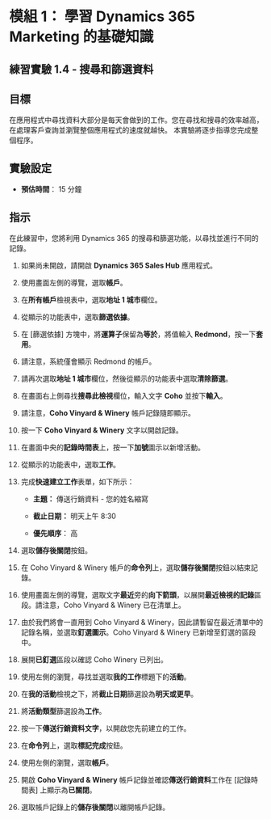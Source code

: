 ﻿---
lab:
    title: '實驗 1.4： 搜尋和篩選資料'
    module: '模組 1： 學習 Dynamics 365 Marketing 的基礎知識'
---

模組 1： 學習 Dynamics 365 Marketing 的基礎知識
========================

## 練習實驗 1.4 - 搜尋和篩選資料

## 目標

在應用程式中尋找資料大部分是每天會做到的工作。您在尋找和搜尋的效率越高，在處理客戶查詢並瀏覽整個應用程式的速度就越快。  本實驗將逐步指導您完成整個程序。

## 實驗設定

  - **預估時間**： 15 分鐘

## 指示

在此練習中，您將利用 Dynamics 365 的搜尋和篩選功能，以尋找並進行不同的記錄。 

1. 如果尚未開啟，請開啟 **Dynamics 365 Sales Hub** 應用程式。 

2. 使用畫面左側的導覽，選取**帳戶**。 

3. 在**所有帳戶**檢視表中，選取**地址 1 城市**欄位。 

4. 從顯示的功能表中，選取**篩選依據**。

5. 在 [篩選依據] 方塊中，將**運算子**保留為**等於**，將值輸入 **Redmond**，按一下**套用**。

6. 請注意，系統僅會顯示 Redmond 的帳戶。 

7. 請再次選取**地址 1 城市**欄位，然後從顯示的功能表中選取**清除篩選**。 

8. 在畫面右上側尋找**搜尋此檢視**欄位，輸入文字 **Coho** 並按下**輸入**。

9. 請注意，**Coho Vinyard & Winery** 帳戶記錄隨即顯示。 

10. 按一下 **Coho Vinyard & Winery** 文字以開啟記錄。 

11. 在畫面中央的**記錄時間表**上，按一下**加號**圖示以新增活動。 

12. 從顯示的功能表中，選取**工作**。

13. 完成**快速建立工作**表單，如下所示：

	- **主題：** 傳送行銷資料 - 您的姓名縮寫

	- **截止日期：** 明天上午 8:30

	- **優先順序**： 高

14. 選取**儲存後關閉**按鈕。

15. 在 Coho Vinyard & Winery 帳戶的**命令列**上，選取**儲存後關閉**按鈕以結束記錄。 

16. 使用畫面左側的導覽，選取文字**最近**旁的**向下箭頭**，以展開**最近檢視的記錄**區段。請注意，Coho Vinyard & Winery 已在清單上。 

17. 由於我們將會一直用到 Coho Vinyard & Winery，因此請暫留在最近清單中的記錄名稱，並選取**釘選圖示**。Coho Vinyard & Winery 已新增至釘選的區段中。 

18. 展開**已釘選**區段以確認 Coho Winery 已列出。 

19. 使用左側的瀏覽，尋找並選取**我的工作**標題下的**活動**。

20. 在**我的活動**檢視之下，將**截止日期**篩選設為**明天或更早**。

21. 將**活動類型**篩選設為**工作**。

22. 按一下**傳送行銷資料文字**，以開啟您先前建立的工作。 

23. 在**命令列**上，選取**標記完成**按鈕。 

24. 使用左側的瀏覽，選取**帳戶**。

25. 開啟 **Coho Vinyard & Winery** 帳戶記錄並確認**傳送行銷資料**工作在 [記錄時間表] 上顯示為**已關閉**。 

26. 選取帳戶記錄上的**儲存後關閉**以離開帳戶記錄。 
